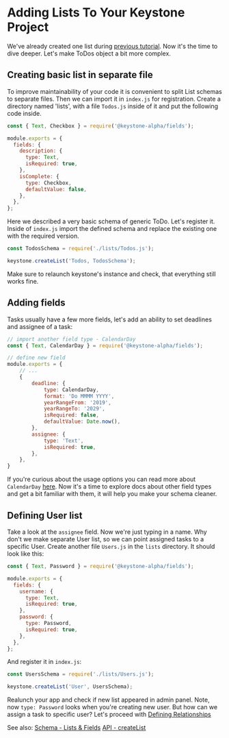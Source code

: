 <!--[meta]
section: guides
title: Adding Lists To Your Keystone Project
[meta]-->

# Adding Lists To Your Keystone Project

We've already created one list during [previous tutorial](./new-project.md).
Now it's the time to dive deeper. Let's make ToDos object a bit more complex.

## Creating basic list in separate file

To improve maintainability of your code it is convenient to split List schemas to separate files. Then we can import it in `index.js` for registration. Create a directory
named 'lists', with a file `Todos.js` inside of it and put the following code inside.

```javascript
const { Text, Checkbox } = require('@keystone-alpha/fields');

module.exports = {
  fields: {
    description: {
      type: Text,
      isRequired: true,
    },
    isComplete: {
      type: Checkbox,
      defaultValue: false,
    },
  },
};
```

Here we described a very basic schema of generic ToDo. Let's register it.
Inside of `index.js` import the defined schema and replace the existing one with the required version.

```javascript
const TodosSchema = require('./lists/Todos.js');

keystone.createList('Todos, TodosSchema');
```

Make sure to relaunch keystone's instance and check, that everything still works fine.

## Adding fields

Tasks usually have a few more fields, let's add an ability to set deadlines and assignee of a task:

```javascript
// import another field type - CalendarDay
const { Text, CalendarDay } = require('@keystone-alpha/fields');

// define new field
module.exports = {
    // ...
    {
        deadline: {
            type: CalendarDay,
            format: 'Do MMMM YYYY',
            yearRangeFrom: '2019',
            yearRangeTo: '2029',
            isRequired: false,
            defaultValue: Date.now(),
        },
        assignee: {
            type: 'Text',
            isRequired: true,
        },
    },
}
```

If you're curious about the usage options you can read more about `CalendarDay` [here](../../packages/fields/src/types/CalendarDay/README.md). Now it's a time to explore docs about other field types and get a bit familiar with them, it will help you make your schema cleaner.

## Defining User list

Take a look at the `assignee` field. Now we're just typing in a name. Why don't we make separate User list, so we can point assigned tasks to a specific User.
Create another file `Users.js` in the `lists` directory. It should look like this:

```javascript
const { Text, Password } = require('@keystone-alpha/fields');

module.exports = {
  fields: {
    username: {
      type: Text,
      isRequired: true,
    },
    password: {
      type: Password,
      isRequired: true,
    },
  },
};
```

And register it in `index.js`:

```javascript
const UsersSchema = require('./lists/Users.js');

keystone.createList('User', UsersSchema);
```

Realunch your app and check if new list appeared in admin panel. Note, now `type: Password` looks when you're creating new user. But how can we assign a task to specific user? Let's proceed with [Defining Relationships](./relationships.md)

See also:
[Schema - Lists & Fields](../discussions/schema.md)
[API - createList](../api/create-list.md)
